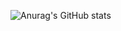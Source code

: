 ![Anurag's GitHub stats](https://github-readme-stats.vercel.app/api?username=ydsoftware1979&hide=contribs,prs)
